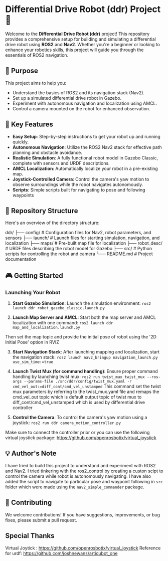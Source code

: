 # Differential Drive Robot (ddr) Project 🤖

Welcome to the **Differential Drive Robot (ddr)** project! This repository provides a comprehensive setup for building and simulating a differential drive robot using **ROS2** and **Nav2**. Whether you're a beginner or looking to enhance your robotics skills, this project will guide you through the essentials of ROS2 navigation.

## 🚀 Purpose

This project aims to help you:
- Understand the basics of ROS2 and its navigation stack (Nav2).
- Set up a simulated differential drive robot in Gazebo.
- Experiment with autonomous navigation and localization using AMCL.
- Control a camera mounted on the robot for enhanced observation.

## 🌟 Key Features

- **Easy Setup**: Step-by-step instructions to get your robot up and running quickly.
- **Autonomous Navigation**: Utilize the ROS2 Nav2 stack for effective path planning and obstacle avoidance.
- **Realistic Simulation**: A fully functional robot model in Gazebo Classic, complete with sensors and URDF descriptions.
- **AMCL Localization**: Automatically localize your robot in a pre-existing map.
- **Joystick-Controlled Camera**: Control the camera's yaw motion to observe surroundings while the robot navigates autonomously.
- **Scripts**: Simple scripts built for navigating to pose and following waypoints

## 📂 Repository Structure

Here's an overview of the directory structure:

ddr/
├── config/       # Configuration files for Nav2, robot parameters, and sensors
├── launch/       # Launch files for starting simulation, navigation, and localization
├── maps/         # Pre-built map file for localization
├── robot_desc/   # URDF files describing the robot model for Gazebo
├── src/          # Python scripts for controlling the robot and camera
└── README.md     # Project documentation


## 🎮 Getting Started

### Launching Your Robot

1. **Start Gazebo Simulation**:
Launch the simulation environment:
```ros2 launch ddr robot_gazebo_classic.launch.py```


2. **Launch Map Server and AMCL**:
Start both the map server and AMCL localization with one command:
```ros2 launch ddr map_and_localization.launch.py```

Then set the map topic and provide the initial pose of robot using the '2D Initial Pose' option in RVIZ


3. **Start Navigation Stack**:
After launching mapping and localization, start the navigation stack:
```ros2 launch nav2_bringup navigation_launch.py use_sim_time:=true```


4. **Launch Twist Mux (for command handling)**:
Ensure proper command handling by launching twist mux:
```ros2 run twist_mux twist_mux --ros-args --params-file ./src/ddr/config/twist_mux.yaml -r cmd_vel_out:=diff_cont/cmd_vel_unstamped```
This command set the twist mux parameters by referring to the twist_mux.yaml file and remaps the cmd_vel_out topic which is default output topic of twist mux to diff_cont/cmd_vel_unstamped which is used by differential drive controller


5. **Control the Camera**:
To control the camera's yaw motion using a joystick:
```ros2 run ddr camera_motion_controller.py```

Make sure to connect the controller prior or you can use the following virtual joystick package:
https://github.com/openrosbotix/virtual_joystick


## 💡 Author's Note

I have tried to build this project to understand and experiment with ROS2 and Nav2. I tried tinkering with the ros2_control by creating a custon scipt to control the camera while robot is autonomously navigating. I have also added the script to navigate to particular pose and waypoint following in `src` folder which were made using the `nav2_simple_commander` package. 


## 🤝 Contributing

We welcome contributions! If you have suggestions, improvements, or bug fixes, please submit a pull request.

## Special Thanks 

Virtual Joytick : https://github.com/openrosbotix/virtual_joystick
Reference for urdf: https://github.com/joshnewans/articubot_one
